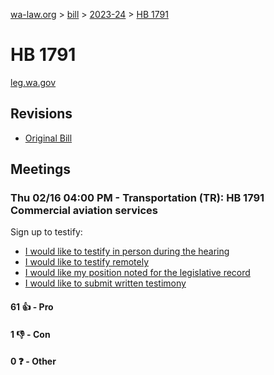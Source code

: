 [wa-law.org](/) > [bill](/bill/) > [2023-24](/bill/2023-24/) > [HB 1791](/bill/2023-24/hb/1791/)

# HB 1791
[leg.wa.gov](https://app.leg.wa.gov/billsummary?BillNumber=1791&Year=2023&Initiative=false)

## Revisions
* [Original Bill](1/)

## Meetings
### Thu 02/16 04:00 PM - Transportation (TR): HB 1791 Commercial aviation services
Sign up to testify:
* [I would like to testify in person during the hearing](https://app.leg.wa.gov/csi/Testifier/Add?chamber=House&mId=30731&aId=151719&caId=21456&tId=1)
* [I would like to testify remotely](https://app.leg.wa.gov/csi/Testifier/Add?chamber=House&mId=30731&aId=151719&caId=21456&tId=2)
* [I would like my position noted for the legislative record](https://app.leg.wa.gov/csi/Testifier/Add?chamber=House&mId=30731&aId=151719&caId=21456&tId=3)
* [I would like to submit written testimony](https://app.leg.wa.gov/csi/Testifier/Add?chamber=House&mId=30731&aId=151719&caId=21456&tId=4)

#### 61 👍 - Pro

#### 1 👎 - Con

#### 0 ❓ - Other
